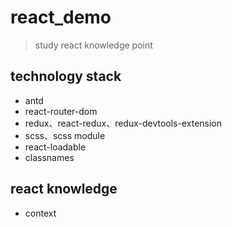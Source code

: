 # react_demo

> study react knowledge point

## technology stack

- antd
- react-router-dom
- redux、react-redux、redux-devtools-extension
- scss、scss module
- react-loadable
- classnames

## react knowledge
- context